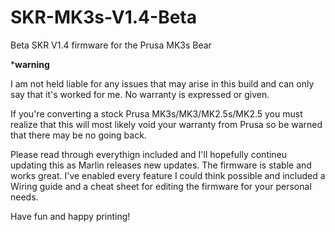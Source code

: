 # SKR-MK3s-V1.4-Beta
Beta SKR V1.4 firmware for the Prusa MK3s Bear


***warning**

I am not held liable for any issues that may arise in this build and can only say that it's worked for me. No warranty is
expressed or given.

If you're converting a stock Prusa MK3s/MK3/MK2.5s/MK2.5 you must realize that this will most likely void your warranty 
from Prusa so be warned that there may be no going back.

Please read through everythign included and I'll hopefully contineu updating this as Marlin releases new updates. The firmware
is stable and works great. I've enabled every feature I could think possible and included a Wiring guide and a cheat sheet for 
editing the firmware for your personal needs. 

Have fun and happy printing!
